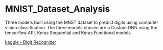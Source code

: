 # MNIST_Dataset_Analysis
Three models built using the MNST dataset to predict digits using computer vision classification. The three models chosen are a Custom DNN using the tensorflow API,  Keras Sequential  and Keras Functional models.  

[kaggle - Digit Recognizer](https://www.kaggle.com/c/digit-recognizer/data)
